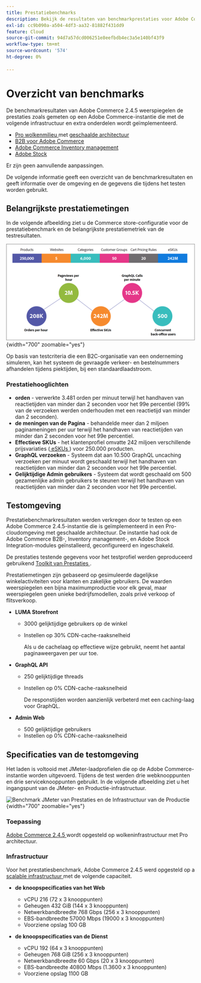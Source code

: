 ```yaml
---
title: Prestatiebenchmarks
description: Bekijk de resultaten van benchmarkprestaties voor Adobe Commerce-implementaties die worden gehost op de Adobe cloud-infrastructuur.
exl-id: cc9b090a-a504-4df3-aa32-81882f431dd9
feature: Cloud
source-git-commit: 94d7a57dcd006251e8eefbdb4ec3a5e140bf43f9
workflow-type: tm+mt
source-wordcount: '574'
ht-degree: 0%

---
```


# Overzicht van benchmarks

De benchmarkresultaten van Adobe Commerce 2.4.5 weerspiegelen de prestaties zoals gemeten op een Adobe Commerce-instantie die met de volgende infrastructuur en extra onderdelen wordt geïmplementeerd.
- [ Pro wolkenmilieu ](https://experienceleague.adobe.com/docs/commerce-cloud-service/user-guide/architecture/pro-architecture.html) met [ geschaalde architectuur ](https://experienceleague.adobe.com/docs/commerce-cloud-service/user-guide/architecture/scaled-architecture.html)
- [ B2B voor Adobe Commerce ](https://experienceleague.adobe.com/docs/commerce-admin/b2b/introduction.html)
- [ Adobe Commerce Inventory management ](https://experienceleague.adobe.com/docs/commerce-admin/inventory/introduction.html)
- [ Adobe Stock ](https://experienceleague.adobe.com/docs/commerce-admin/content-design/media/adobe-stock/adobe-stock.html)

Er zijn geen aanvullende aanpassingen.

De volgende informatie geeft een overzicht van de benchmarkresultaten en geeft informatie over de omgeving en de gegevens die tijdens het testen worden gebruikt.

## Belangrijkste prestatiemetingen

In de volgende afbeelding ziet u de Commerce store-configuratie voor de prestatiebenchmark en de belangrijkste prestatiemetriek van de testresultaten.

![ Benchmark JMeter van Prestaties en de Infrastructuur van de Productie ](../../../assets/performance/images/performance-benchmark-kpis-245-cloud.png){width="700" zoomable="yes"}

Op basis van testcriteria die een B2C-organisatie van een onderneming simuleren, kan het systeem de gevraagde verkeer- en bestelnummers afhandelen tijdens piektijden, bij een standaardlaadstroom.

### Prestatiehooglichten

- **orden** - verwerkte 3.481 orden per minuut terwijl het handhaven van reactietijden van minder dan 2 seconden voor het 99e percentiel (99% van de verzoeken werden onderhouden met een reactietijd van minder dan 2 seconden).
- **de meningen van de Pagina** - behandelde meer dan 2 miljoen paginameningen per uur terwijl het handhaven van reactietijden van minder dan 2 seconden voor het 99e percentiel.
- **Effectieve SKUs** - het klantenprofiel omvatte 242 miljoen verschillende prijsvariaties (<a href="https://experienceleague.adobe.com/docs/commerce-operations/implementation-playbook/best-practices/planning/product-sku-limits.html"> eSKUs </a>) voor 250.000 producten.
- **GraphQL verzoeken** - Systeem dat aan 10.500 GraphQL uncaching verzoeken per minuut wordt geschaald terwijl het handhaven van reactietijden van minder dan 2 seconden voor het 99e percentiel.
- **Gelijktijdige Admin gebruikers** - Systeem dat wordt geschaald om 500 gezamenlijke admin gebruikers te steunen terwijl het handhaven van reactietijden van minder dan 2 seconden voor het 99e percentiel.

## Testomgeving

Prestatiebenchmarkresultaten werden verkregen door te testen op een Adobe Commerce 2.4.5-instantie die is geïmplementeerd in een Pro-cloudomgeving met geschaalde architectuur. De instantie had ook de Adobe Commerce B2B-, Inventory management-, en Adobe Stock Integration-modules geïnstalleerd, geconfigureerd en ingeschakeld.

De prestaties testende gegevens voor het testprofiel werden geproduceerd gebruikend <a href="https://experienceleague.adobe.com/docs/commerce-operations/configuration-guide/cli/generate-data.html"> Toolkit van Prestaties </a>.

Prestatiemetingen zijn gebaseerd op gesimuleerde dagelijkse winkelactiviteiten voor klanten en zakelijke gebruikers. De waarden weerspiegelen een bijna maximumproductie voor elk geval, maar weerspiegelen geen unieke bedrijfsmodellen, zoals privé verkoop of flitsverkoop.

- **LUMA Storefront**
   - 3000 gelijktijdige gebruikers op de winkel
   - Instellen op 30% CDN-cache-raaksnelheid

     Als u de cachelaag op effectieve wijze gebruikt, neemt het aantal paginaweergaven per uur toe.

- **GraphQL API**
   - 250 gelijktijdige threads
   - Instellen op 0% CDN-cache-raaksnelheid

     De responstijden worden aanzienlijk verbeterd met een caching-laag voor GraphQL.

- **Admin Web**
   - 500 gelijktijdige gebruikers
   - Instellen op 0% CDN-cache-raaksnelheid

## Specificaties van de testomgeving

Het laden is voltooid met JMeter-laadprofielen die op de Adobe Commerce-instantie worden uitgevoerd. Tijdens de test werden drie webknooppunten en drie serviceknooppunten gebruikt. In de volgende afbeelding ziet u het ingangspunt van de JMeter- en Productie-infrastructuur.

![ Benchmark JMeter van Prestaties en de Infrastructuur van de Productie ](https://git.corp.adobe.com/storage/user/43354/files/4d801e3e-96b7-4193-b94f-12571263b495) {width="700" zoomable="yes"}

### Toepassing

<a href="https://experienceleague.adobe.com/docs/commerce-operations/release/notes/adobe-commerce/2-4-5.html"> Adobe Commerce 2.4.5 </a> wordt opgesteld op wolkeninfrastructuur met Pro architectuur.

### Infrastructuur

Voor het prestatiesbenchmark, Adobe Commerce 2.4.5 werd opgesteld op a [ scalable infrastructuur ](https://experienceleague.adobe.com/docs/commerce-cloud-service/user-guide/architecture/scaled-architecture.html) met de volgende capaciteit.

- **de knoopspecificaties van het Web**
   - vCPU 216 (72 x 3 knooppunten)
   - Geheugen 432 GiB (144 x 3 knooppunten)
   - Netwerkbandbreedte 768 Gbps (256 x 3 knooppunten)
   - EBS-bandbreedte 57000 Mbps (19000 x 3 knooppunten)
   - Voorziene opslag 100 GB

- **de knoopspecificaties van de Dienst**
   - vCPU 192 (64 x 3 knooppunten)
   - Geheugen 768 GiB (256 x 3 knooppunten)
   - Netwerkbandbreedte 60 Gbps (20 x 3 knooppunten)
   - EBS-bandbreedte 40800 Mbps (1.3600 x 3 knooppunten)
   - Voorziene opslag 1100 GB
